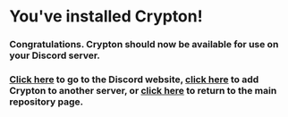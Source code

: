 # You've installed Crypton!

### Congratulations. Crypton should now be available for use on your Discord server.

### [Click here](https://discordapp.com) to go to the Discord website, [click here](https://discordapp.com/oauth2/authorize?client_id=401249077657993246&scope=bot&permissions=388160&redirect_uri=https%3A%2F%2Fgithub.com%2FTrophonix%2FCrypton%2Fblob%2Fmaster%2FCALLBACK.md) to add Crypton to another server, or [click here](https://github.com/Crypton) to return to the main repository page.